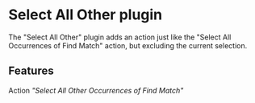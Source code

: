 # Select All Other plugin

The "Select All Other" plugin adds an action just like the "Select All Occurrences of Find Match" action, but excluding the current selection.

## Features

Action *"Select All Other Occurrences of Find Match"*
